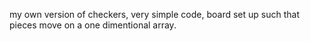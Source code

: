 my own version of checkers, very simple code, board set up such that pieces move on a one dimentional array.
